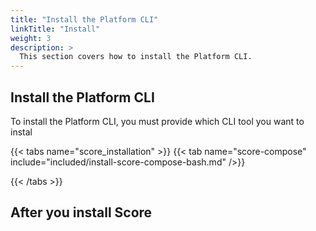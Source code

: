 ```yaml
---
title: "Install the Platform CLI"
linkTitle: "Install"
weight: 3
description: >
  This section covers how to install the Platform CLI.
---
```


## Install the Platform CLI

To install the Platform CLI, you must provide which CLI tool you want to instal

{{< tabs name="score_installation" >}}
{{< tab name="score-compose" include="included/install-score-compose-bash.md" />}}

{{< /tabs >}}

<!-- ### macOS

We recommend installing the {{< glossary_tooltip text="Platform CLI" term_id="platform-cli" >}} with [Homebrew](https://brew.sh/index.html).
With Homebrew, you can access an extensive selection of libraries and applications, with their dependencies managed for you.

### Prerequisites

Install Homebrew according to the [official Homebrew installation instructions](https://brew.sh/index.html).

### To install Score on macOS

1. Install Score by running `brew install score-compose` from your terminal.
2. Verify Score is installed by running `score-compose --version`.

### Linux

On the Linux operating systems, use the built-in package manager to install Score:

1. Open a terminal and run these commands to install the latest {{< glossary_tooltip text="Platform CLI" term_id="platform-cli" >}} from the officially maintained package archives:

   ```shell
   sudo apt-add-repository ppa:score-compose
   sudo apt-get update
   sudo apt-get install score-compose
   ```

1. To verify that Score works on your computer, run:

   ```shell
   score-compose --version
   ```

### Windows
-->
## After you install Score
